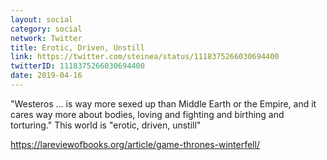 ```yaml
---
layout: social
category: social
network: Twitter
title: Erotic, Driven, Unstill
link: https://twitter.com/steinea/status/1118375266030694400
twitterID: 1118375266030694400
date: 2019-04-16
---
```


"Westeros ... is way more sexed up than Middle Earth or the Empire, and it cares way more about bodies, loving and fighting and birthing and torturing." This world is "erotic, driven, unstill"

<https://lareviewofbooks.org/article/game-thrones-winterfell/>
